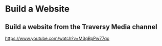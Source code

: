# Build a Website

## Build a website from the Traversy Media channel

https://www.youtube.com/watch?v=M3qBpPw77qo